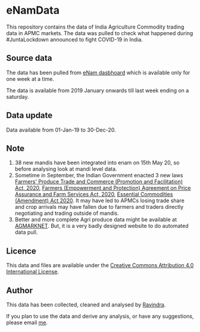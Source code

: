 # eNamData
This repository contains the data of India Agriculture Commodity trading data in APMC markets. The data was pulled to check what happened during #JuntaLockdown announced to fight COVID-19 in India.

## Source data
The data has been pulled from [eNam dasbhoard](https://enam.gov.in/web/dashboard/trade-data) which is available only for one week at a time.

The data is available from 2019 January onwards till last week ending on a saturday. 

## Data update
Data available from 01-Jan-19 to 30-Dec-20.

## Note
1) 38 new mandis have been integrated into enam on 15th May 20, so before analysing look at mandi level data.   
2) Sometime in September, the Indian Government enacted 3 new laws [Farmers' Produce Trade and Commerce (Promotion and Facilitation) Act, 2020](http://egazette.nic.in/WriteReadData/2020/222039.pdf), [Farmers (Empowerment and Protection) Agreement on Price Assurance and Farm Services Act, 2020](https://www.indiacode.nic.in/bitstream/123456789/15511/1/A2020_20.pdf), [Essential Commodities (Amendment) Act 2020](http://egazette.nic.in/WriteReadData/2020/222038.pdf). It may have led to APMCs losing trade share and crop arrivals may have fallen due to farmers and traders directly negotiating and trading outside of mandis. 
3) Better and more complete Agri produce data might be available at [AGMARKNET](http://www.agmarknet.gov.in/). But, it is a very badly designed website to do automated data pull.

## Licence
This data and files are  available under the [Creative Commons Attribution 4.0 International License](https://creativecommons.org/licenses/by/4.0/).

## Author
This data has been collected, cleaned and analysed by [Ravindra](https://ravi.rajiniravi.com).

If you plan to use the data and derive any analysis, or have any suggestions, please email [me](mailto:ravindra.ramavath@gmail.com).

